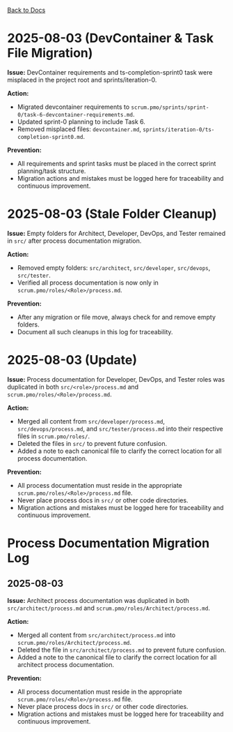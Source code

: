 <!--
SPDX-License-Identifier: AGPL-3.0-only + AI-GPL-Addendum
Copyright (c) 2025 The Web4Articles Authors
Copyleft: See AGPLv3 (./LICENSE) and AI-GPL Addendum (./AI-GPL.md)
Backlinks: /LICENSE , /AI-GPL.md
Use of `scrum.pmo` roles/process docs with AI is subject to AI-GPL copyleft unless dual-licensed.
-->

[Back to Docs](../)

# 2025-08-03 (DevContainer & Task File Migration)

**Issue:** DevContainer requirements and ts-completion-sprint0 task were misplaced in the project root and sprints/iteration-0.

**Action:**
- Migrated devcontainer requirements to `scrum.pmo/sprints/sprint-0/task-6-devcontainer-requirements.md`.
- Updated sprint-0 planning to include Task 6.
- Removed misplaced files: `devcontainer.md`, `sprints/iteration-0/ts-completion-sprint0.md`.

**Prevention:**
- All requirements and sprint tasks must be placed in the correct sprint planning/task structure.
- Migration actions and mistakes must be logged here for traceability and continuous improvement.
# 2025-08-03 (Stale Folder Cleanup)

**Issue:** Empty folders for Architect, Developer, DevOps, and Tester remained in `src/` after process documentation migration.

**Action:**
- Removed empty folders: `src/architect`, `src/developer`, `src/devops`, `src/tester`.
- Verified all process documentation is now only in `scrum.pmo/roles/<Role>/process.md`.

**Prevention:**
- After any migration or file move, always check for and remove empty folders.
- Document all such cleanups in this log for traceability.
# 2025-08-03 (Update)

**Issue:** Process documentation for Developer, DevOps, and Tester roles was duplicated in both `src/<role>/process.md` and `scrum.pmo/roles/<Role>/process.md`.

**Action:**
- Merged all content from `src/developer/process.md`, `src/devops/process.md`, and `src/tester/process.md` into their respective files in `scrum.pmo/roles/`.
- Deleted the files in `src/` to prevent future confusion.
- Added a note to each canonical file to clarify the correct location for all process documentation.

**Prevention:**
- All process documentation must reside in the appropriate `scrum.pmo/roles/<Role>/process.md` file.
- Never place process docs in `src/` or other code directories.
- Migration actions and mistakes must be logged here for traceability and continuous improvement.
# Process Documentation Migration Log

## 2025-08-03

**Issue:** Architect process documentation was duplicated in both `src/architect/process.md` and `scrum.pmo/roles/Architect/process.md`.

**Action:**
- Merged all content from `src/architect/process.md` into `scrum.pmo/roles/Architect/process.md`.
- Deleted the file in `src/architect/process.md` to prevent future confusion.
- Added a note to the canonical file to clarify the correct location for all architect process documentation.

**Prevention:**
- All process documentation must reside in the appropriate `scrum.pmo/roles/<Role>/process.md` file.
- Never place process docs in `src/` or other code directories.
- Migration actions and mistakes must be logged here for traceability and continuous improvement.
